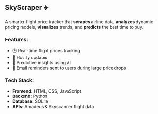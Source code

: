 ## SkyScraper ✈️
A smarter flight price tracker that **scrapes** airline data, **analyzes** dynamic pricing models, **visualizes** trends, and **predicts** the best time to buy.

### Features:
- 🕒 Real-time flight prices tracking
- 🔁 Hourly updates
- 🤖 Predictive insights using AI
- 📩 Email reminders sent to users during large price drops

### Tech Stack:
- **Frontend:** HTML, CSS, JavaScript
- **Backend:** Python
- **Database:** SQLite
- **APIs:** Amadeus & Skyscanner flight data

